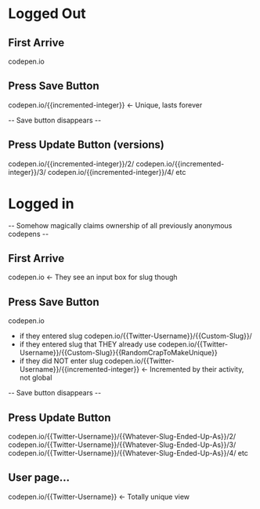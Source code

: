 # Logged Out

## First Arrive
codepen.io

## Press Save Button
codepen.io/{{incremented-integer}}   <-   Unique, lasts forever

-- Save button disappears --

## Press Update Button (versions)
codepen.io/{{incremented-integer}}/2/
codepen.io/{{incremented-integer}}/3/
codepen.io/{{incremented-integer}}/4/
etc



# Logged in

-- Somehow magically claims ownership of all previously anonymous codepens --

## First Arrive  
codepen.io     <-     They see an input box for slug though

## Press Save Button
codepen.io

   - if they entered slug
       codepen.io/{{Twitter-Username}}/{{Custom-Slug}}/
   - if they entered slug that THEY already use
       codepen.io/{{Twitter-Username}}/{{Custom-Slug}}{{RandomCrapToMakeUnique}}
   - if they did NOT enter slug
       codepen.io/{{Twitter-Username}}/{{incremented-integer}}   <-  Incremented by their activity, not global

-- Save button disappears --

## Press Update Button
codepen.io/{{Twitter-Username}}/{{Whatever-Slug-Ended-Up-As}}/2/
codepen.io/{{Twitter-Username}}/{{Whatever-Slug-Ended-Up-As}}/3/
codepen.io/{{Twitter-Username}}/{{Whatever-Slug-Ended-Up-As}}/4/
etc

## User page...
codepen.io/{{Twitter-Username}}  <- Totally unique view